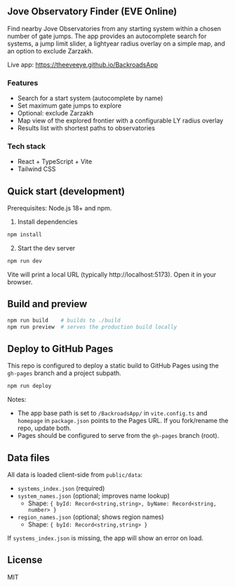 ## Jove Observatory Finder (EVE Online)

Find nearby Jove Observatories from any starting system within a chosen number of gate jumps. The app provides an autocomplete search for systems, a jump limit slider, a lightyear radius overlay on a simple map, and an option to exclude Zarzakh.

Live app: https://theeveeye.github.io/BackroadsApp

### Features

- Search for a start system (autocomplete by name)
- Set maximum gate jumps to explore
- Optional: exclude Zarzakh
- Map view of the explored frontier with a configurable LY radius overlay
- Results list with shortest paths to observatories

### Tech stack

- React + TypeScript + Vite
- Tailwind CSS

## Quick start (development)

Prerequisites: Node.js 18+ and npm.

1) Install dependencies

```bash
npm install
```

2) Start the dev server

```bash
npm run dev
```

Vite will print a local URL (typically http://localhost:5173). Open it in your browser.

## Build and preview

```bash
npm run build    # builds to ./build
npm run preview  # serves the production build locally
```

## Deploy to GitHub Pages

This repo is configured to deploy a static build to GitHub Pages using the `gh-pages` branch and a project subpath.

```bash
npm run deploy
```

Notes:
- The app base path is set to `/BackroadsApp/` in `vite.config.ts` and `homepage` in `package.json` points to the Pages URL. If you fork/rename the repo, update both.
- Pages should be configured to serve from the `gh-pages` branch (root).

## Data files

All data is loaded client-side from `public/data`:

- `systems_index.json` (required)
- `system_names.json` (optional; improves name lookup)
  - Shape: `{ byId: Record<string,string>, byName: Record<string, number> }`
- `region_names.json` (optional; shows region names)
  - Shape: `{ byId: Record<string,string> }`

If `systems_index.json` is missing, the app will show an error on load.

## License

MIT
